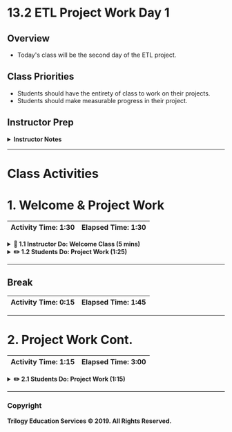 # 13.2 ETL Project Work Day 1

## Overview

* Today's class will be the second day of the ETL project.

## Class Priorities

* Students should have the entirety of class to work on their projects.
* Students should make measurable progress in their project.

## Instructor Prep

<details>
    <summary><strong>Instructor Notes</strong></summary>

* Today's class is primarily a project work day. Students should nearly complete the ETL process by the end of today.

* Please reference our [Student FAQ](../../../05-Instructor-Resources/README.md#unit-13-etl-project) for answers to questions frequently asked by students of this program. If you have any recommendations for additional questions, feel free to log an issue or a pull request with your desired additions.

</details>

- - -

# Class Activities

# 1. Welcome & Project Work

| Activity Time:       1:30 |  Elapsed Time:      1:30  |
|---------------------------|---------------------------|

<details>
    <summary><strong>📣 1.1 Instructor Do: Welcome Class (5 mins)</strong></summary>

* Welcome students to class and let them know that today will be all project work. Let them know that the instructional staff will be around to help.

</details>

<details>
    <summary><strong>✏️ 1.2 Students Do: Project Work (1:25)<strong></summary>

* Students have the entire class time to work on their projects.

</details>

- - -

## Break

| Activity Time:       0:15 |  Elapsed Time:      1:45  |
|---------------------------|---------------------------|

- - -

# 2. Project Work Cont.

| Activity Time:       1:15 |  Elapsed Time:      3:00  |
|---------------------------|---------------------------|

<details>
    <summary><strong>✏️ 2.1 Students Do: Project Work (1:15)</strong></summary>

* Students have the entire class time to work on their projects.

</details>

- - -

### Copyright

Trilogy Education Services © 2019. All Rights Reserved.
